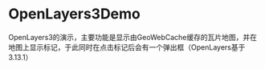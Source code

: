 # OpenLayers3Demo
OpenLayers3的演示，主要功能是显示由GeoWebCache缓存的瓦片地图，并在地图上显示标记，于此同时在点击标记后会有一个弹出框（OpenLayers基于3.13.1）
